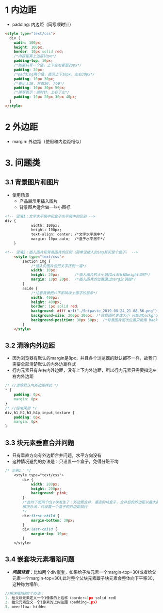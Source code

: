 # 1 内边距
+ padding: 内边距（简写顺时针）
```html
<style type="text/css">
  div {
    width: 100px;
    height: 100px;
    border: 10px solid red;
    /*内容距离上边框10px*/
    padding-top: 10px;
    /*如果只写一个值，上下左右都是20px*/
    padding: 20px;
    /*padding两个值，表示上下10px，左右30px*/
    padding: 10px 30px;
    /*表示上10，左右30，下50*/
    padding: 10px 30px 50px;
    /*简写表示：顺时针，上右下左*/
    padding: 10px 20px 30px 40px;
  }
</style>
```
# 2 外边距
+ margin: 外边距（使用和内边距相似）

# 3. 问题类
## 3.1 背景图片和图片
+ 使用场景
    - 产品展示用插入图片
    - 背景图片适合做一些小图标
```html
<!-- 混淆1：文字水平居中和盒子水平居中的区别 -->
div {
            width: 100px;
            height: 100px;
            text-align: center; /*文字水平居中*/
            margin: 10px auto;  /*盒子水平居中*/
    }

<!-- 混淆2：插入图片和背景图片的区别（简单说插入的img其实是个盒子） -->
    <style type="text/css">
        section img {
            /*插入的图片会把文字挤到一遍*/
            width: 10px;
            height: 20px;       /*插入图片的大小通过width和height调控*/
            margin: 10px 20px;  /*插入图片的位置通过margin调控*/
        }
        aside {
            /*注意背景图片不影响块上面字的显示*/
            width: 400px;
            height: 400px;
            border: 1px solid red;
            background: #fff url("./Snipaste_2019-08-24_21-08-56.png") no-repeat;
            background-size: 200px 200px; /*背景图片更改大小 只能用background-size不能用width和height*/
            background-position: 30px 50px;  /*背景图片更改位置只能用 background-position*/
        }
    </style>
```
## 3.2 清除内外边距
+ 因为浏览器有默认的margin是8px，并且各个浏览器的默认都不一样，故我们需要全部清楚默认的内外边距样式
+ 行内元素只有左右内外边距，没有上下内外边距，所以行内元素只需要指定左右内外边距
```css
/* //清除默认内外边距样式 */
* {
    padding: 0px,
    margin: 0px
}
/* //经常采用 */
div,h1,h2,h3,h4p,input,textare {
    padding: 0px,
    margin: 0px
}
```

## 3.3 块元素垂直合并问题
+ 只有垂直方向有外边距合并问题，水平方向没有
+ 这种情况避免的办法是：只设置一个盒子，免得分赃不均
```css
/* 示例1： */
    <style type="text/css">
        div {
            width: 200px;
            height: 200px;
            background: pink;
        }
        /*此时下面两个div块发生了：外边距合并，垂直的块盒子，合并后的外边距以最大的外边距为准
        解决办法：只设置一个盒子的外边距就行
        */
        div:first-child {
            margin-bottom: 30px;
        }
        div:last-child {
            margin-top: 10px;
        }
    </style>
```
## 3.4 嵌套块元素塌陷问题
+ ***问题背景***：比如两个div嵌套，如果给子块元素一个margin-top=30(或者给父元素一个margin-top=30),此时整个父块元素跟子块元素会整体向下平移30，这种称为塌陷。
```js
//解决塌陷的3个办法：
1. 给父块元素定义一个1像素的上边框（border=1px solid red）
2. 给父元素定义一个1像素的上内边距（padding=1px）
3. overflow: hidden
```
